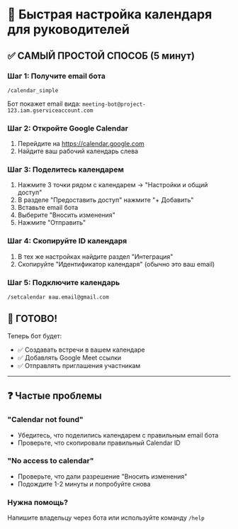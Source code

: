 # 🚀 Быстрая настройка календаря для руководителей

## ✅ САМЫЙ ПРОСТОЙ СПОСОБ (5 минут)

### Шаг 1: Получите email бота
```
/calendar_simple
```
Бот покажет email вида: `meeting-bot@project-123.iam.gserviceaccount.com`

### Шаг 2: Откройте Google Calendar
1. Перейдите на https://calendar.google.com
2. Найдите ваш рабочий календарь слева

### Шаг 3: Поделитесь календарем
1. Нажмите 3 точки рядом с календарем → "Настройки и общий доступ"
2. В разделе "Предоставить доступ" нажмите "+ Добавить"
3. Вставьте email бота
4. Выберите "Вносить изменения"
5. Нажмите "Отправить"

### Шаг 4: Скопируйте ID календаря
1. В тех же настройках найдите раздел "Интеграция"
2. Скопируйте "Идентификатор календаря" (обычно это ваш email)

### Шаг 5: Подключите календарь
```
/setcalendar ваш.email@gmail.com
```

## 🎉 ГОТОВО!

Теперь бот будет:
- ✅ Создавать встречи в вашем календаре
- ✅ Добавлять Google Meet ссылки
- ✅ Отправлять приглашения участникам

---

## ❓ Частые проблемы

### "Calendar not found"
- Убедитесь, что поделились календарем с правильным email бота
- Проверьте, что скопировали правильный Calendar ID

### "No access to calendar"  
- Проверьте, что дали разрешение "Вносить изменения"
- Подождите 1-2 минуты и попробуйте снова

### Нужна помощь?
Напишите владельцу через бота или используйте команду `/help`